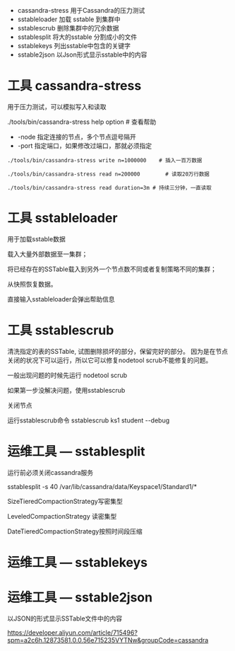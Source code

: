 
- cassandra-stress  用于Cassandra的压力测试
- sstableloader 加载 sstable 到集群中
- sstablescrub 删除集群中的冗余数据
- sstablesplit 将大的sstable 分割成小的文件
- sstablekeys 列出sstable中包含的关键字
- sstable2json 以Json形式显示sstable中的内容


# 工具 cassandra-stress


用于压力测试，可以模拟写入和读取

./tools/bin/cassandra-stress help option   # 查看帮助

- -node 指定连接的节点，多个节点逗号隔开
- -port 指定端口，如果修改过端口，那就必须指定
```
./tools/bin/cassandra-stress write n=1000000    # 插入一百万数据

./tools/bin/cassandra-stress read n=200000        # 读取20万行数据

./tools/bin/cassandra-stress read duration=3m # 持续三分钟，一直读取
```


# 工具 sstableloader


用于加载sstable数据

载入大量外部数据至一集群；

将已经存在的SSTable载入到另外一个节点数不同或者复制策略不同的集群；

从快照恢复数据。

直接输入sstableloader会弹出帮助信息


# 工具 sstablescrub


清洗指定的表的SSTable, 试图删除损坏的部分，保留完好的部分。
因为是在节点关闭的状况下可以运行，所以它可以修复nodetool scrub不能修复的问题。

一般出现问题的时候先运行 nodetool scrub

如果第一步没解决问题，使用sstablescrub

关闭节点

运行sstablescrub命令  sstablescrub ks1 student --debug



# 运维工具 — sstablesplit 


运行前必须关闭cassandra服务

sstablesplit -s 40 /var/lib/cassandra/data/Keyspace1/Standard1/*

SizeTieredCompactionStrategy写密集型

LeveledCompactionStrategy 读密集型

DateTieredCompactionStrategy按照时间段压缩




# 运维工具 — sstablekeys 







# 运维工具 — sstable2json  


以JSON的形式显示SSTable文件中的内容


https://developer.aliyun.com/article/715496?spm=a2c6h.12873581.0.0.56e715235VYTNw&groupCode=cassandra
